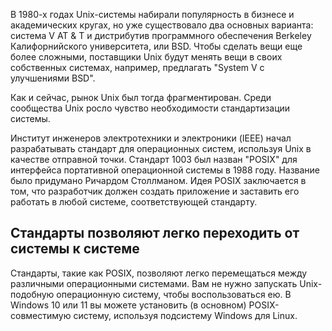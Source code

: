 В 1980-х годах Unix-системы набирали популярность в бизнесе и академических кругах, но уже существовало два основных варианта: система V AT & T и дистрибутив программного обеспечения Berkeley Калифорнийского университета, или BSD. Чтобы сделать вещи еще более сложными, поставщики Unix будут менять вещи в своих собственных системах, например, предлагать "System V с улучшениями BSD".

Как и сейчас, рынок Unix был тогда фрагментирован. Среди сообщества Unix росло чувство необходимости стандартизации системы.

Институт инженеров электротехники и электроники (IEEE) начал разрабатывать стандарт для операционных систем, используя Unix в качестве отправной точки. Стандарт 1003 был назван "POSIX" для интерфейса портативной операционной системы в 1988 году. Название было придумано Ричардом Столлманом.
Идея POSIX заключается в том, что разработчик должен создать приложение и заставить его работать в любой системе, соответствующей стандарту.
## Стандарты позволяют легко переходить от системы к системе

Стандарты, такие как POSIX, позволяют легко перемещаться между различными операционными системами. Вам не нужно запускать Unix-подобную операционную систему, чтобы воспользоваться ею. В Windows 10 или 11 вы можете установить (в основном) POSIX-совместимую систему, используя подсистему Windows для Linux.